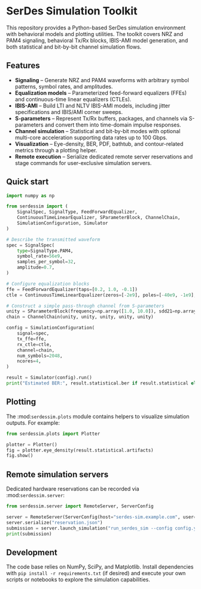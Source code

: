 # SerDes Simulation Toolkit

This repository provides a Python-based SerDes simulation environment with
behavioral models and plotting utilities. The toolkit covers NRZ and PAM4
signaling, behavioral Tx/Rx blocks, IBIS-AMI model generation, and both
statistical and bit-by-bit channel simulation flows.

## Features

- **Signaling** – Generate NRZ and PAM4 waveforms with arbitrary symbol
  patterns, symbol rates, and amplitudes.
- **Equalization models** – Parameterized feed-forward equalizers (FFEs) and
  continuous-time linear equalizers (CTLEs).
- **IBIS-AMI** – Build LTI and NLTV IBIS-AMI models, including jitter
  specifications and IBIS/AMI corner sweeps.
- **S-parameters** – Represent Tx/Rx buffers, packages, and channels via
  S-parameters and convert them into time-domain impulse responses.
- **Channel simulation** – Statistical and bit-by-bit modes with optional
  multi-core acceleration supporting data rates up to 100 Gbps.
- **Visualization** – Eye-density, BER, PDF, bathtub, and contour-related
  metrics through a plotting helper.
- **Remote execution** – Serialize dedicated remote server reservations and
  stage commands for user-exclusive simulation servers.

## Quick start

```python
import numpy as np

from serdessim import (
    SignalSpec, SignalType, FeedForwardEqualizer,
    ContinuousTimeLinearEqualizer, SParameterBlock, ChannelChain,
    SimulationConfiguration, Simulator
)

# Describe the transmitted waveform
spec = SignalSpec(
    type=SignalType.PAM4,
    symbol_rate=56e9,
    samples_per_symbol=32,
    amplitude=0.7,
)

# Configure equalization blocks
ffe = FeedForwardEqualizer(taps=[0.2, 1.0, -0.1])
ctle = ContinuousTimeLinearEqualizer(zeros=[-2e9], poles=[-40e9, -1e9], dc_gain=1.2)

# Construct a simple pass-through channel from S-parameters
unity = SParameterBlock(frequency=np.array([1.0, 10.0]), sdd21=np.array([1.0, 1.0]))
chain = ChannelChain(unity, unity, unity, unity, unity)

config = SimulationConfiguration(
    signal=spec,
    tx_ffe=ffe,
    rx_ctle=ctle,
    channel=chain,
    num_symbols=2048,
    ncores=4,
)

result = Simulator(config).run()
print("Estimated BER:", result.statistical.ber if result.statistical else "n/a")
```

## Plotting

The :mod:`serdessim.plots` module contains helpers to visualize simulation
outputs. For example:

```python
from serdessim.plots import Plotter

plotter = Plotter()
fig = plotter.eye_density(result.statistical.artifacts)
fig.show()
```

## Remote simulation servers

Dedicated hardware reservations can be recorded via :mod:`serdessim.server`:

```python
from serdessim.server import RemoteServer, ServerConfig

server = RemoteServer(ServerConfig(host="serdes-sim.example.com", user="alice"))
server.serialize("reservation.json")
submission = server.launch_simulation("run_serdes_sim --config config.yaml")
print(submission)
```

## Development

The code base relies on NumPy, SciPy, and Matplotlib. Install dependencies with
`pip install -r requirements.txt` (if desired) and execute your own scripts or
notebooks to explore the simulation capabilities.
